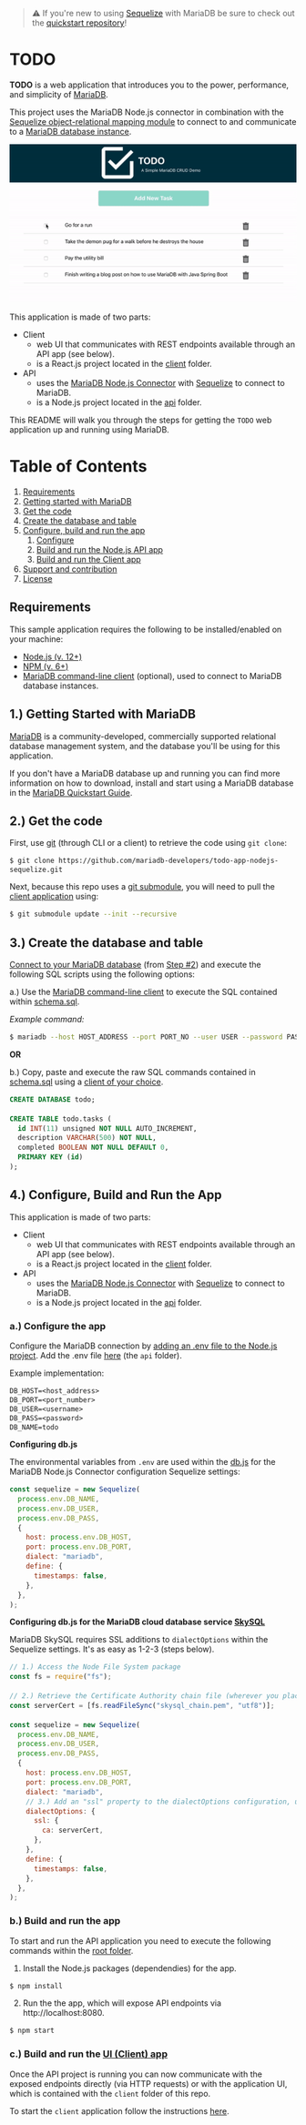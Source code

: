 > ⚠️ If you're new to using [Sequelize](https://sequelize.org/) with MariaDB be sure to check out the [quickstart repository](https://github.com/mariadb-developers/nodejs-sequelize-quickstart)!

# TODO

**TODO** is a web application that introduces you to the power, performance, and simplicity of [MariaDB](https://mariadb.com/products/).

This project uses the MariaDB Node.js connector in combination with the [Sequelize object-relational mapping module](https://sequelize.org/) to connect to and communicate to a [MariaDB database instance](https://github.com/mariadb-developers/mariadb-getting-started).

<p align="center" spacing="10">
    <kbd>
        <img src="media/demo.gif" />
    </kbd>
</p>

This application is made of two parts:

- Client
  - web UI that communicates with REST endpoints available through an API app (see below).
  - is a React.js project located in the [client](src/client) folder.
- API
  - uses the [MariaDB Node.js Connector](https://github.com/mariadb-corporation/mariadb-connector-nodejs) with [Sequelize](https://sequelize.org/) to connect to MariaDB.
  - is a Node.js project located in the [api](src/api) folder.

This README will walk you through the steps for getting the `TODO` web application up and running using MariaDB.

# Table of Contents

1. [Requirements](#requirements)
2. [Getting started with MariaDB](#mariadb)
3. [Get the code](#code)
4. [Create the database and table](#schema)
5. [Configure, build and run the app](#app)
   1. [Configure](#configure-app)
   2. [Build and run the Node.js API app](#build-run-api)
   3. [Build and run the Client app](#build-run-client)
6. [Support and contribution](#support-contribution)
7. [License](#license)

## Requirements <a name="requirements"></a>

This sample application requires the following to be installed/enabled on your machine:

- [Node.js (v. 12+)](https://nodejs.org/docs/latest-v12.x/api/index.html)
- [NPM (v. 6+)](https://docs.npmjs.com/)
- [MariaDB command-line client](https://mariadb.com/products/skysql/docs/clients/mariadb-clients/mariadb-client/) (optional), used to connect to MariaDB database instances.

## 1.) Getting Started with MariaDB <a name="mariadb"></a>

[MariaDB](https://mariadb.com) is a community-developed, commercially supported relational database management system, and the database you'll be using for this application.

If you don't have a MariaDB database up and running you can find more information on how to download, install and start using a MariaDB database in the [MariaDB Quickstart Guide](https://github.com/mariadb-developers/mariadb-getting-started).

## 2.) Get the code <a name="code"></a>

First, use [git](git-scm.org) (through CLI or a client) to retrieve the code using `git clone`:

```
$ git clone https://github.com/mariadb-developers/todo-app-nodejs-sequelize.git
```

Next, because this repo uses a [git submodule](https://git-scm.com/book/en/v2/Git-Tools-Submodules), you will need to pull the [client application](https://github.com/mariadb-developers/todo_app_client) using:

```bash
$ git submodule update --init --recursive
```

## 3.) Create the database and table <a name="schema"></a>

[Connect to your MariaDB database](https://mariadb.com/products/skysql/docs/clients/) (from [Step #2](#mariadb)) and execute the following SQL scripts using the following options:

a.) Use the [MariaDB command-line client](https://mariadb.com/products/skysql/docs/clients/mariadb-clients/mariadb-client/) to execute the SQL contained within [schema.sql](schema.sql).

_Example command:_

```bash
$ mariadb --host HOST_ADDRESS --port PORT_NO --user USER --password PASSWORD < schema.sql
```

**OR**

b.) Copy, paste and execute the raw SQL commands contained in [schema.sql](schema.sql) using a [client of your choice](https://mariadb.com/products/skysql/docs/clients/).

```sql
CREATE DATABASE todo;

CREATE TABLE todo.tasks (
  id INT(11) unsigned NOT NULL AUTO_INCREMENT,
  description VARCHAR(500) NOT NULL,
  completed BOOLEAN NOT NULL DEFAULT 0,
  PRIMARY KEY (id)
);
```

## 4.) Configure, Build and Run the App <a name="app"></a>

This application is made of two parts:

- Client
  - web UI that communicates with REST endpoints available through an API app (see below).
  - is a React.js project located in the [client](src/client) folder.
- API
  - uses the [MariaDB Node.js Connector](https://github.com/mariadb-corporation/mariadb-connector-nodejs) with [Sequelize](https://sequelize.org/) to connect to MariaDB.
  - is a Node.js project located in the [api](src/api) folder.

### a.) Configure the app <a name="configure-app"></a>

Configure the MariaDB connection by [adding an .env file to the Node.js project](https://github.com/mariadb-corporation/mariadb-connector-nodejs/blob/master/documentation/promise-api.md#security-consideration). Add the .env file [here](src/api) (the `api` folder).

Example implementation:

```
DB_HOST=<host_address>
DB_PORT=<port_number>
DB_USER=<username>
DB_PASS=<password>
DB_NAME=todo
```

**Configuring db.js**

The environmental variables from `.env` are used within the [db.js](src/api/db.js) for the MariaDB Node.js Connector configuration Sequelize settings:

```javascript
const sequelize = new Sequelize(
  process.env.DB_NAME,
  process.env.DB_USER,
  process.env.DB_PASS,
  {
    host: process.env.DB_HOST,
    port: process.env.DB_PORT,
    dialect: "mariadb",
    define: {
      timestamps: false,
    },
  },
);
```

**Configuring db.js for the MariaDB cloud database service [SkySQL](https://mariadb.com/products/skysql/)**

MariaDB SkySQL requires SSL additions to `dialectOptions` within the Sequelize settings. It's as easy as 1-2-3 (steps below).

```javascript
// 1.) Access the Node File System package
const fs = require("fs");

// 2.) Retrieve the Certificate Authority chain file (wherever you placed it - notice it's just in the Node project root here)
const serverCert = [fs.readFileSync("skysql_chain.pem", "utf8")];

const sequelize = new Sequelize(
  process.env.DB_NAME,
  process.env.DB_USER,
  process.env.DB_PASS,
  {
    host: process.env.DB_HOST,
    port: process.env.DB_PORT,
    dialect: "mariadb",
    // 3.) Add an "ssl" property to the dialectOptions configuration, using the serverCert const defined above
    dialectOptions: {
      ssl: {
        ca: serverCert,
      },
    },
    define: {
      timestamps: false,
    },
  },
);
```

### b.) Build and run the app <a name="build-run-api"></a>

To start and run the API application you need to execute the following commands within the [root folder](src/api).

1. Install the Node.js packages (dependendies) for the app.

```bash
$ npm install
```

2. Run the the app, which will expose API endpoints via http://localhost:8080.

```bash
$ npm start
```

### c.) Build and run the [UI (Client) app](https://github.com/mariadb-developers/todo-app-client) <a name="build-run-client"></a>

Once the API project is running you can now communicate with the exposed endpoints directly (via HTTP requests) or with the application UI, which is contained with the `client` folder of this repo.

To start the `client` application follow the instructions [here](https://github.com/mariadb-developers/todo-app-client).
